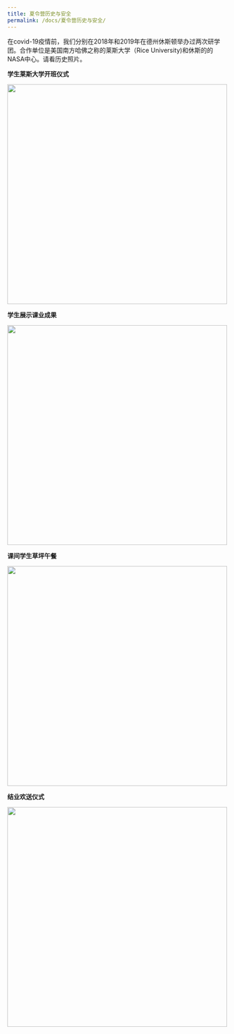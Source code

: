 ```yaml
---
title: 夏令营历史与安全
permalink: /docs/夏令营历史与安全/
---
```


在covid-19疫情前，我们分别在2018年和2019年在德州休斯顿举办过两次研学团。合作单位是美国南方哈佛之称的莱斯大学（Rice University)和休斯的的NASA中心。请看历史照片。 

**学生莱斯大学开班仪式**

<img src="/img/历史2.jpg" width="500px" />

**学生展示课业成果**

<img src="/img/历史3.jpg" width="500px" />

**课间学生草坪午餐**

<img src="/img/历史1.jpg" width="500px" />

**结业欢送仪式**

<img src="/img/历史4.jpg" width="500px" />
